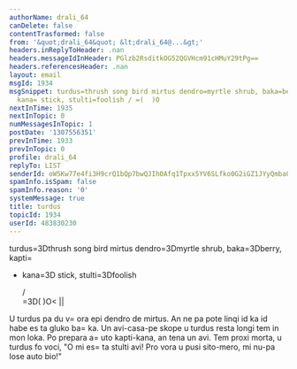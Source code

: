 ```yaml
---
authorName: drali_64
canDelete: false
contentTrasformed: false
from: '&quot;drali_64&quot; &lt;drali_64@...&gt;'
headers.inReplyToHeader: .nan
headers.messageIdInHeader: PGlzb2RsditkOG52QGVHcm91cHMuY29tPg==
headers.referencesHeader: .nan
layout: email
msgId: 1934
msgSnippet: turdus=thrush song bird mirtus dendro=myrtle shrub, baka=berry, kapti-
  kana= stick, stulti=foolish / =(  )O
nextInTime: 1935
nextInTopic: 0
numMessagesInTopic: 1
postDate: '1307556351'
prevInTime: 1933
prevInTopic: 0
profile: drali_64
replyTo: LIST
senderId: oW5Kw77e4fi3H9crQ1bQp7bwQJIh0Afq1Tpxx5YV6SLfko0G2iGZ1JYyQmba0jSQVzkqCJ8EAGyxuzSkGrDAoVpH4pnXmA
spamInfo.isSpam: false
spamInfo.reason: '0'
systemMessage: true
title: turdus
topicId: 1934
userId: 483830230
---
```


turdus=3Dthrush song bird
mirtus dendro=3Dmyrtle shrub, baka=3Dberry, kapti=
- kana=3D stick, stulti=3Dfoolish
 
  /\
=3D(  )O<
  ||


U turdus  pa du v=
ora epi dendro de mirtus. An ne pa pote linqi id ka  id habe es ta gluko ba=
ka. Un avi-casa-pe skope u turdus resta longi tem in mon loka. Po prepara a=
uto kapti-kana, an tena un avi. Tem proxi morta, u turdus fo voci, "O mi es=
 ta stulti avi! Pro vora u pusi sito-mero, mi nu-pa lose auto bio!"



